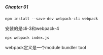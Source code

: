 ##### Chapter 01
```
npm install --save-dev webpack-cli webpack
```
安装的是cli-3和webpack-4

```
npx webpack index.js
```

webpack定义是一个module bundler tool

